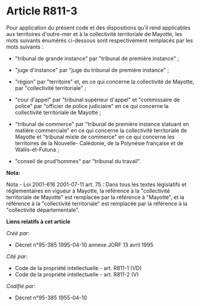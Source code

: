 # Article R811-3

Pour application du présent code et des dispositions qu'il rend applicables aux territoires d'outre-mer et à la collectivité
territoriale de Mayotte, les mots suivants énumérés ci-dessous sont respectivement remplacés par les mots suivants :

- "tribunal de grande instance" par "tribunal de première instance" ;

- "juge d'instance" par "juge du tribunal de première instance" ;

- "région" par "territoire" et, en ce qui concerne la collectivité de Mayotte, par "collectivité territoriale" ;

- "cour d'appel" par "tribunal supérieur d'appel" et "commissaire de police" par "officier de police judiciaire" en ce qui
concerne la collectivité territoriale de Mayotte ;

- "tribunal de commerce" par "tribunal de première instance statuant en matière commerciale" en ce qui concerne la
collectivité territoriale de Mayotte et "tribunal mixte de commerce" en ce qui concerne les territoires de la Nouvelle-
Calédonie, de la Polynésie française et de Wallis-et-Futuna ;

- "conseil de prud'hommes" par "tribunal du travail".

**Nota:**

Nota - Loi 2001-616 2001-07-11 art. 75 : Dans tous les textes législatifs et réglementaires en vigueur à Mayotte, la
référence à la "collectivité territoriale de Mayotte" est remplacée par la référence à "Mayotte", et la référence à la
"collectivité territoriale" est remplacée par la référence à la "collectivité départementale".

**Liens relatifs à cet article**

_Créé par_:

  - Décret n°95-385 1995-04-10 annexe JORF 13 avril 1995

_Cité par_:

  - Code de la propriété intellectuelle - art. R811-1 (VD)
  - Code de la propriété intellectuelle - art. R811-2 (V)

_Codifié par_:

  - Décret n°95-385 1955-04-10
